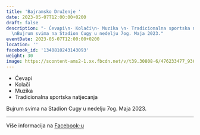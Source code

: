 ```yaml
---
title: 'Bajramsko Druženje '
date: 2023-05-07T12:00:00+0200
draft: false
description: "- Ćevapi\n- Kolači\n- Muzika \n- Tradicionalna sportska natjecanja\n\
  \nBujrum svima na Stadion Cugy u nedelju 7og. Maja 2023."
eventDate: 2023-05-07T12:00:00+0200
location: ''
facebook_id: '1340810243143093'
weight: 30
image: https://scontent-ams2-1.xx.fbcdn.net/v/t39.30808-6/476233477_936651505262116_4103480540059516894_n.jpg?_nc_cat=110&ccb=1-7&_nc_sid=9e60e4&_nc_ohc=pDY692usPLcQ7kNvwEBVQSt&_nc_oc=AdmHb-IMZMDK77m61T4oOWN__6MzmyLQyXrGNpMF3AxjtBHg_rKcaE10yOR7lzvAaAY&_nc_zt=23&_nc_ht=scontent-ams2-1.xx&edm=ABTKTjYEAAAA&_nc_gid=3-XvjHbv37Fyz1RhrrHI_g&_nc_tpa=Q5bMBQFnJtaq7LjN_YwiCX8cBL1NVoYh29ex9RyD5hWH7KlBuXbDdASwZzf8mzlASoq3BTKBaKOSJOK41A&oh=00_Afdlortk2DeWS5wUdt9Ve6GmDycvLRSFVsx18jb5Z0WVlw&oe=690A258B
---
```


- Ćevapi
- Kolači
- Muzika 
- Tradicionalna sportska natjecanja

Bujrum svima na Stadion Cugy u nedelju 7og. Maja 2023.

---

Više informacija na [Facebook-u](https://facebook.com/events/1340810243143093)